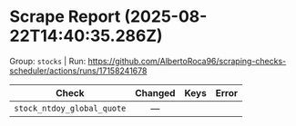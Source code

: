 # Scrape Report (2025-08-22T14:40:35.286Z)

Group: `stocks`  |  Run: https://github.com/AlbertoRoca96/scraping-checks-scheduler/actions/runs/17158241678

| Check | Changed | Keys | Error |
|---|:---:|:--|:--|
| `stock_ntdoy_global_quote` | — |  |  |
